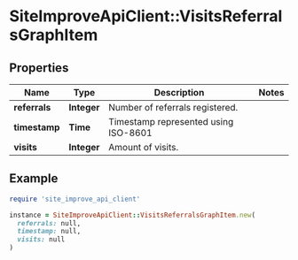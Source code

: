 # SiteImproveApiClient::VisitsReferralsGraphItem

## Properties

| Name | Type | Description | Notes |
| ---- | ---- | ----------- | ----- |
| **referrals** | **Integer** | Number of referrals registered. |  |
| **timestamp** | **Time** | Timestamp represented using ISO-8601 |  |
| **visits** | **Integer** | Amount of visits. |  |

## Example

```ruby
require 'site_improve_api_client'

instance = SiteImproveApiClient::VisitsReferralsGraphItem.new(
  referrals: null,
  timestamp: null,
  visits: null
)
```

